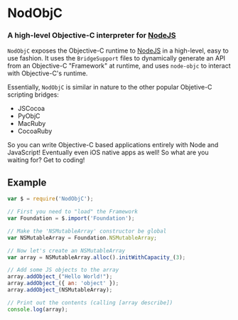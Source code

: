 NodObjC
=======
### A high-level Objective-C interpreter for [NodeJS][]


`NodObjC` exposes the Objective-C runtime to [NodeJS][] in a high-level, easy
to use fashion. It uses the `BridgeSupport` files to dynamically generate an
API from an Objective-C "Framework" at runtime, and uses `node-objc` to
interact with Objective-C's runtime.

Essentially, `NodObjC` is similar in nature to the other popular Objetive-C
scripting bridges:

 * JSCocoa
 * PyObjC
 * MacRuby
 * CocoaRuby

So you can write Objective-C based applications entirely with Node and
JavaScript! Eventually even iOS native apps as well! So what are you waiting
for? Get to coding!

Example
-------

``` javascript
var $ = require('NodObjC');

// First you need to "load" the Framework
var Foundation = $.import('Foundation');

// Make the 'NSMutableArray' constructor be global
var NSMutableArray = Foundation.NSMutableArray;

// Now let's create an NSMutableArray
var array = NSMutableArray.alloc().initWithCapacity_(3);

// Add some JS objects to the array
array.addObject_("Hello World!");
array.addObject_({ an: 'object' });
array.addObject_(NSMutableArray);

// Print out the contents (calling [array describe])
console.log(array);
```

[NodeJS]: http://nodejs.org
